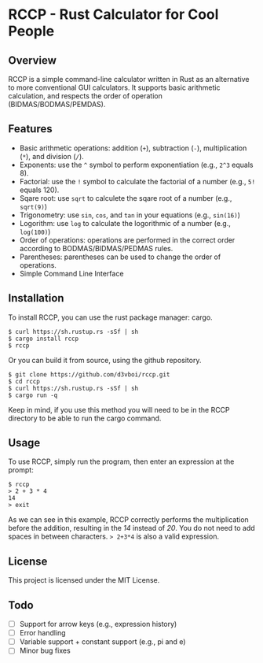 # RCCP - Rust Calculator for Cool People
## Overview
RCCP is a simple command-line calculator written in Rust as an alternative to more conventional GUI calculators. It supports basic arithmetic calculation, and respects the order of operation (BIDMAS/BODMAS/PEMDAS).

## Features

- Basic arithmetic operations: addition (`+`), subtraction (`-`), multiplication (`*`), and division (`/`).
- Exponents: use the `^` symbol to perform exponentiation (e.g., `2^3` equals 8).
- Factorial: use the `!` symbol to calculate the factorial of a number (e.g., `5!` equals 120).
- Sqare root: use `sqrt` to calculete the sqare root of a number (e.g., `sqrt(9)`)
- Trigonometry: use `sin`, `cos`, and `tan` in your equations (e.g., `sin(16)`)
- Logorithm: use `log` to calculate the logorithmic of a number (e.g., `log(100)`)
- Order of operations: operations are performed in the correct order according to BODMAS/BIDMAS/PEDMAS rules.
- Parentheses: parentheses can be used to change the order of operations.
- Simple Command Line Interface

## Installation

To install RCCP, you can use the rust package manager: cargo.
```
$ curl https://sh.rustup.rs -sSf | sh
$ cargo install rccp
$ rccp
```

Or you can build it from source, using the github repository.
```
$ git clone https://github.com/d3vboi/rccp.git
$ cd rccp
$ curl https://sh.rustup.rs -sSf | sh
$ cargo run -q
```
Keep in mind, if you use this method you will need to be in the RCCP directory to be able to run the cargo command.

## Usage

To use RCCP, simply run the program, then enter an expression at the prompt:

```
$ rccp
> 2 + 3 * 4
14
> exit
```
As we can see in this example, RCCP correctly performs the multiplication before the addition, resulting in the *14* instead of *20*.
You do not need to add spaces in between characters.
`> 2+3*4` is also a valid expression.

## License

This project is licensed under the MIT License.

## Todo
 - [ ] Support for arrow keys (e.g., expression history)
 - [ ] Error handling
 - [ ] Variable support + constant support (e.g., pi and e)
 - [ ] Minor bug fixes